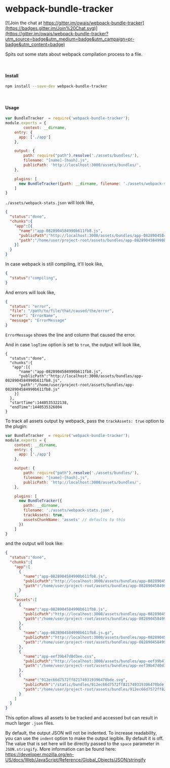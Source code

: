 # webpack-bundle-tracker

[![Join the chat at https://gitter.im/owais/webpack-bundle-tracker](https://badges.gitter.im/Join%20Chat.svg)](https://gitter.im/owais/webpack-bundle-tracker?utm_source=badge&utm_medium=badge&utm_campaign=pr-badge&utm_content=badge)


Spits out some stats about webpack compilation process to a file.

<br>

#### Install

```bash
npm install --save-dev webpack-bundle-tracker
```

<br>

#### Usage
```javascript
var BundleTracker  = require('webpack-bundle-tracker');
module.exports = {
        context: __dirname,
    entry: {
      app: ['./app']
    },

    output: {
        path: require("path").resolve('./assets/bundles/'),
        filename: "[name]-[hash].js",
        publicPath: 'http://localhost:3000/assets/bundles/',
    },

    plugins: [
      new BundleTracker({path: __dirname, filename: './assets/webpack-stats.json'})
    ]
}
```

`./assets/webpack-stats.json` will look like,

```json
{
  "status":"done",
  "chunks":{
    "app":[{
      "name":"app-0828904584990b611fb8.js",
      "publicPath":"http://localhost:3000/assets/bundles/app-0828904584990b611fb8.js",
      "path":"/home/user/project-root/assets/bundles/app-0828904584990b611fb8.js"
    }]
  }
}
```

In case webpack is still compiling, it'll look like,


```json
{
  "status":"compiling",
}
```



And errors will look like,
```json
{
  "status": "error",
  "file": "/path/to/file/that/caused/the/error",
  "error": "ErrorName",
  "message": "ErrorMessage"
}
```

`ErrorMessage` shows the line and column that caused the error.



And in case `logTime` option is set to `true`, the output will look like,
```
{
  "status":"done",
  "chunks":{
   "app":[{
      "name":"app-0828904584990b611fb8.js",
      "publicPath":"http://localhost:3000/assets/bundles/app-0828904584990b611fb8.js",
      "path":"/home/user/project-root/assets/bundles/app-0828904584990b611fb8.js"
    }]
  },
  "startTime":1440535322138,
  "endTime":1440535326804
}
```

To track all assets output by webpack, pass the `trackAssets: true` option to the plugin:

```javascript
var BundleTracker  = require('webpack-bundle-tracker');
module.exports = {
    context: __dirname,
    entry: {
      app: ['./app']
    },

    output: {
        path: require("path").resolve('./assets/bundles/'),
        filename: "[name]-[hash].js",
        publicPath: 'http://localhost:3000/assets/bundles/',
    },

    plugins: [
      new BundleTracker({
        path: __dirname,
        filename: './assets/webpack-stats.json',
        trackAssets: true,
        assetsChunkName: 'assets' // defaults to this
      })
    ]
}
```

and the output will look like:

```json
{
  "status":"done",
  "chunks":{
    "app":[
      {
        "name":"app-0828904584990b611fb8.js",
        "publicPath":"http://localhost:3000/assets/bundles/app-0828904584990b611fb8.js",
        "path":"/home/user/project-root/assets/bundles/app-0828904584990b611fb8.js"
      }
    ],
    "assets":[
      {
        "name":"app-0828904584990b611fb8.js",
        "publicPath":"http://localhost:3000/assets/bundles/app-0828904584990b611fb8.js",
        "path":"/home/user/project-root/assets/bundles/app-0828904584990b611fb8.js"
      },
      {
        "name":"app-0828904584990b611fb8.js.gz",
        "publicPath":"http://localhost:3000/assets/bundles/app-0828904584990b611fb8.js.gz",
        "path":"/home/user/project-root/assets/bundles/app-0828904584990b611fb8.js.gz"
      },
      {
        "name":"app-eef39b47d0d3ee.css",
        "publicPath":"http://localhost:3000/assets/bundles/app-eef39b47d0d3ee.css",
        "path":"/home/user/project-root/assets/bundles/app-eef39b47d0d3ee.css"
      },
      {
        "name":"912ec66d7572ff821749319396470bde.svg",
        "publicPath":"/static/bundles/912ec66d7572ff821749319396470bde.svg",
        "path":"/home/user/project-root/assets/bundles/912ec66d7572ff821749319396470bde.svg"
      }
    ]
  }
}
```

This option allows all assets to be tracked and accessed but can result in much larger `.json` files.

By default, the output JSON will not be indented. To increase readability, you can use the `indent`
option to make the output legible. By default it is off. The value that is set here will be directly
passed to the `space` parameter in `JSON.stringify`. More information can be found here:
https://developer.mozilla.org/en-US/docs/Web/JavaScript/Reference/Global_Objects/JSON/stringify
